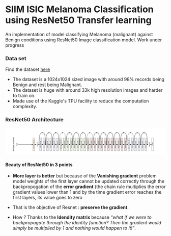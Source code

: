 # SIIM ISIC Melanoma Classification using ResNet50 Transfer learning
An implementation of model classifying Melanoma (malignant) against Benign conditions using ResNet50 Image classification model. Work under progress

### Data set
Find the dataset [here](https://www.kaggle.com/c/siim-isic-melanoma-classification)
- The dataset is a 1024x1024 sized image with around 98% records being Benign and rest being Malignant.
- The dataset is huge with around 33k high resolution images and harder to train on.
- Made use of the Kaggle's TPU facility to reduce the computation complexity. 

### ResNet50 Architecture
![Before](https://github.com/Sahana-M/Images/blob/master/ResNet50.png)

#### Beauty of ResNet50 in 3 points 
- **More layer is better** but because of the **Vanishing gradient** problem model weights of the first layer cannot be updated correctly through the backpropogation of the **error gradient** (the chain rule multiplies the error gradient values lower than 1 and by the time gradient error reaches the first layers, its value goes 
to zero

- That is the objective of Resnet : **preserve the gradient**.

- How ? Thanks to the **Idendity matrix** because *“what if we were to backpropagate through the identity function? Then the gradient would simply be multiplied 
by 1 and nothing would happen to it!”*.
